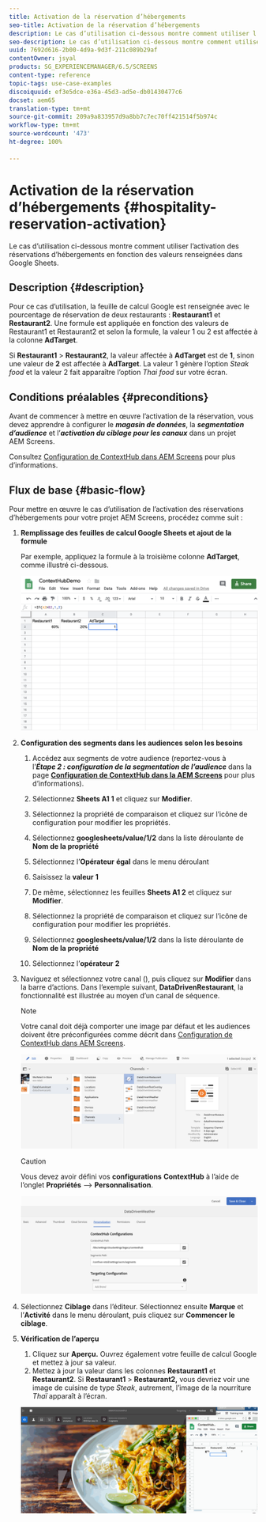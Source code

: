 ```yaml
---
title: Activation de la réservation d’hébergements
seo-title: Activation de la réservation d’hébergements
description: Le cas d’utilisation ci-dessous montre comment utiliser l’activation des réservations d’hébergements en fonction des valeurs renseignées dans Google Sheets.
seo-description: Le cas d’utilisation ci-dessous montre comment utiliser l’activation des réservations d’hébergements en fonction des valeurs renseignées dans Google Sheets.
uuid: 7692d616-2b00-4d9a-9d3f-211c089b29af
contentOwner: jsyal
products: SG_EXPERIENCEMANAGER/6.5/SCREENS
content-type: reference
topic-tags: use-case-examples
discoiquuid: ef3e5dce-e36a-45d3-ad5e-db01430477c6
docset: aem65
translation-type: tm+mt
source-git-commit: 209a9a833957d9a8bb7c7ec70ff421514f5b974c
workflow-type: tm+mt
source-wordcount: '473'
ht-degree: 100%

---
```



# Activation de la réservation d’hébergements {#hospitality-reservation-activation}

Le cas d’utilisation ci-dessous montre comment utiliser l’activation des réservations d’hébergements en fonction des valeurs renseignées dans Google Sheets.

## Description {#description}

Pour ce cas d’utilisation, la feuille de calcul Google est renseignée avec le pourcentage de réservation de deux restaurants : **Restaurant1** et **Restaurant2**. Une formule est appliquée en fonction des valeurs de Restaurant1 et Restaurant2 et selon la formule, la valeur 1 ou 2 est affectée à la colonne **AdTarget**.

Si **Restaurant1** > **Restaurant2**, la valeur affectée à **AdTarget** est de **1**, sinon une valeur de **2** est affectée à **AdTarget**. La valeur 1 génère l’option *Steak food* et la valeur 2 fait apparaître l’option *Thai food* sur votre écran.

## Conditions préalables {#preconditions}

Avant de commencer à mettre en œuvre l’activation de la réservation, vous devez apprendre à configurer le ***magasin de données***, la ***segmentation d’audience*** et l’***activation du ciblage pour les canaux*** dans un projet AEM Screens.

Consultez [Configuration de ContextHub dans AEM Screens](configuring-context-hub.md) pour plus d’informations.

## Flux de base {#basic-flow}

Pour mettre en œuvre le cas d’utilisation de l’activation des réservations d’hébergements pour votre projet AEM Screens, procédez comme suit :

1. **Remplissage des feuilles de calcul Google Sheets et ajout de la formule**

   Par exemple, appliquez la formule à la troisième colonne **AdTarget**, comme illustré ci-dessous.

   ![screen_shot_2019-04-29at94132am](assets/screen_shot_2019-04-29at94132am.png)

1. **Configuration des segments dans les audiences selon les besoins**

   1. Accédez aux segments de votre audience (reportez-vous à l’***Étape 2 : configuration de la segmentation de l’audience*** dans la page **[Configuration de ContextHub dans la AEM Screens](configuring-context-hub.md)** pour plus d’informations).

   1. Sélectionnez **Sheets A1 1** et cliquez sur **Modifier**.

   1. Sélectionnez la propriété de comparaison et cliquez sur l’icône de configuration pour modifier les propriétés.
   1. Sélectionnez **googlesheets/value/1/2** dans la liste déroulante de **Nom de la propriété**

   1. Sélectionnez l’**Opérateur** **égal** dans le menu déroulant

   1. Saisissez la **valeur** **1**

   1. De même, sélectionnez les feuilles **Sheets A1 2** et cliquez sur **Modifier**.

   1. Sélectionnez la propriété de comparaison et cliquez sur l’icône de configuration pour modifier les propriétés.
   1. Sélectionnez **googlesheets/value/1/2** dans la liste déroulante de **Nom de la propriété**

   1. Sélectionnez l’**opérateur** **2**

1. Naviguez et sélectionnez votre canal (), puis cliquez sur **Modifier** dans la barre d’actions. Dans l’exemple suivant, **DataDrivenRestaurant**, la fonctionnalité est illustrée au moyen d’un canal de séquence.

   >[!NOTE]
   >
   >Votre canal doit déjà comporter une image par défaut et les audiences doivent être préconfigurées comme décrit dans [Configuration de ContextHub dans AEM Screens](configuring-context-hub.md).

   ![screen_shot_2019-05-08at14652pm](assets/screen_shot_2019-05-08at14652pm.png)

   >[!CAUTION]
   >
   >Vous devez avoir défini vos **configurations** **ContextHub** à l’aide de l’onglet **Propriétés** --> **Personnalisation**.

   ![screen_shot_2019-05-08at114106am](assets/screen_shot_2019-05-08at114106am.png)

1. Sélectionnez **Ciblage** dans l’éditeur. Sélectionnez ensuite **Marque** et l’**Activité** dans le menu déroulant, puis cliquez sur **Commencer le ciblage**.
1. **Vérification de l’aperçu**

   1. Cliquez sur **Aperçu.** Ouvrez également votre feuille de calcul Google et mettez à jour sa valeur.
   1. Mettez à jour la valeur dans les colonnes **Restaurant1** et **Restaurant2**. Si **Restaurant1** > **Restaurant2,** vous devriez voir une image de cuisine de type *Steak*, autrement, l’image de la nourriture *Thaï* apparaît à l’écran.

   ![result5](assets/result5.gif)

